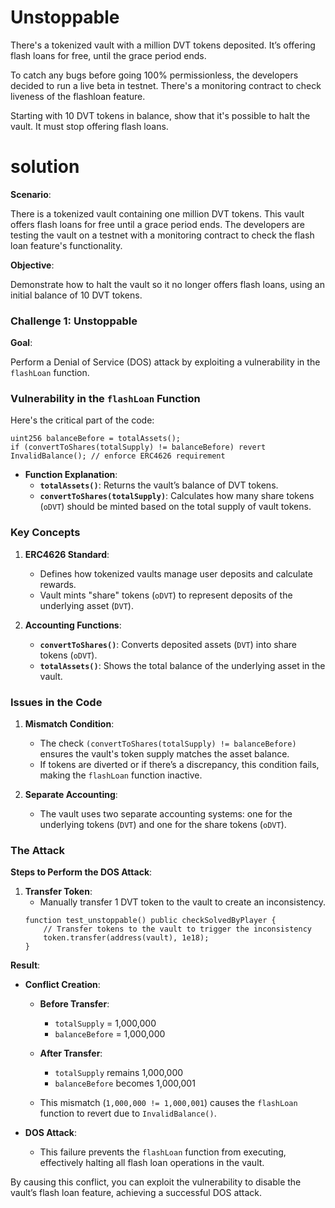 # Unstoppable

There's a tokenized vault with a million DVT tokens deposited. It’s offering flash loans for free, until the grace period ends.

To catch any bugs before going 100% permissionless, the developers decided to run a live beta in testnet. There's a monitoring contract to check liveness of the flashloan feature.

Starting with 10 DVT tokens in balance, show that it's possible to halt the vault. It must stop offering flash loans.


# solution

**Scenario**: 

There is a tokenized vault containing one million DVT tokens. This vault offers flash loans for free until a grace period ends. The developers are testing the vault on a testnet with a monitoring contract to check the flash loan feature's functionality.

**Objective**:

Demonstrate how to halt the vault so it no longer offers flash loans, using an initial balance of 10 DVT tokens.

### Challenge 1: Unstoppable

**Goal**: 

Perform a Denial of Service (DOS) attack by exploiting a vulnerability in the `flashLoan` function.

### Vulnerability in the `flashLoan` Function

Here's the critical part of the code:
```solidity
uint256 balanceBefore = totalAssets();
if (convertToShares(totalSupply) != balanceBefore) revert InvalidBalance(); // enforce ERC4626 requirement
```

- **Function Explanation**:
  - **`totalAssets()`**: Returns the vault’s balance of DVT tokens.
  - **`convertToShares(totalSupply)`**: Calculates how many share tokens (`oDVT`) should be minted based on the total supply of vault tokens.

### Key Concepts

1. **ERC4626 Standard**:
   - Defines how tokenized vaults manage user deposits and calculate rewards.
   - Vault mints "share" tokens (`oDVT`) to represent deposits of the underlying asset (`DVT`).

2. **Accounting Functions**:
   - **`convertToShares()`**: Converts deposited assets (`DVT`) into share tokens (`oDVT`).
   - **`totalAssets()`**: Shows the total balance of the underlying asset in the vault.

### Issues in the Code

1. **Mismatch Condition**:
   - The check `(convertToShares(totalSupply) != balanceBefore)` ensures the vault's token supply matches the asset balance. 
   - If tokens are diverted or if there’s a discrepancy, this condition fails, making the `flashLoan` function inactive.

2. **Separate Accounting**:
   - The vault uses two separate accounting systems: one for the underlying tokens (`DVT`) and one for the share tokens (`oDVT`).

### The Attack

**Steps to Perform the DOS Attack**:

1. **Transfer Token**:
   - Manually transfer 1 DVT token to the vault to create an inconsistency.
   ```solidity
   function test_unstoppable() public checkSolvedByPlayer {
       // Transfer tokens to the vault to trigger the inconsistency
       token.transfer(address(vault), 1e18);
   }
   ```

**Result**:

- **Conflict Creation**:
  - **Before Transfer**:
    - `totalSupply` = 1,000,000
    - `balanceBefore` = 1,000,000
  - **After Transfer**:
    - `totalSupply` remains 1,000,000
    - `balanceBefore` becomes 1,000,001

  - This mismatch (`1,000,000 != 1,000,001`) causes the `flashLoan` function to revert due to `InvalidBalance()`.

- **DOS Attack**:
  - This failure prevents the `flashLoan` function from executing, effectively halting all flash loan operations in the vault.

By causing this conflict, you can exploit the vulnerability to disable the vault’s flash loan feature, achieving a successful DOS attack.
